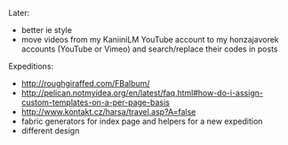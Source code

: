 
Later:
- better ie style
- move videos from my KaniiniLM YouTube account to my honzajavorek accounts (YouTube or Vimeo) and search/replace their codes in posts

Expeditions:
- http://roughgiraffed.com/FBalbum/
- http://pelican.notmyidea.org/en/latest/faq.html#how-do-i-assign-custom-templates-on-a-per-page-basis
- http://www.kontakt.cz/harsa/travel.asp?A=false
- fabric generators for index page and helpers for a new expedition
- different design